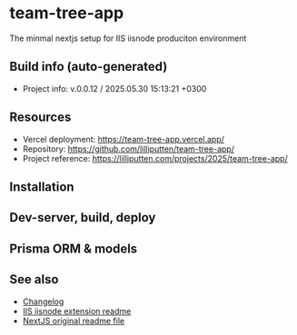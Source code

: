 <!--
 @since 2024.12.01, 07:56
 @changed 2025.05.30, 15:24
-->

# team-tree-app

The minmal nextjs setup for IIS iisnode produciton environment

## Build info (auto-generated)

- Project info: v.0.0.12 / 2025.05.30 15:13:21 +0300

## Resources

- Vercel deployment: https://team-tree-app.vercel.app/
- Repository: https://github.com/lilliputten/team-tree-app/
- Project reference: https://lilliputten.com/projects/2025/team-tree-app/

## Installation

## Dev-server, build, deploy

## Prisma ORM & models

## See also

- [Changelog](CHANGELOG.md)
- [IIS iisnode extension readme](README.iisnode.md)
- [NextJS original readme file](README.nextjs.md)
